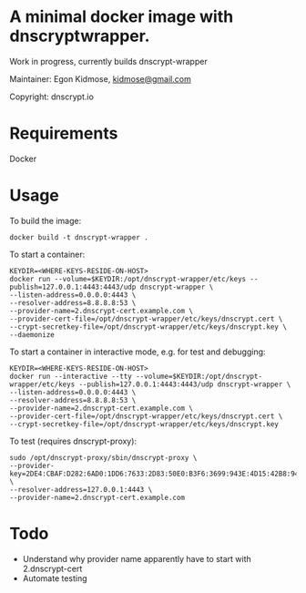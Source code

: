 # A minimal docker image with dnscryptwrapper.

Work in progress, currently builds dnscrypt-wrapper

Maintainer: Egon Kidmose, kidmose@gmail.com

Copyright: dnscrypt.io

# Requirements

Docker

# Usage

To build the image:

    docker build -t dnscrypt-wrapper .

To start a container:

    KEYDIR=<WHERE-KEYS-RESIDE-ON-HOST>
    docker run --volume=$KEYDIR:/opt/dnscrypt-wrapper/etc/keys --publish=127.0.0.1:4443:4443/udp dnscrypt-wrapper \
    --listen-address=0.0.0.0:4443 \
    --resolver-address=8.8.8.8:53 \
    --provider-name=2.dnscrypt-cert.example.com \
    --provider-cert-file=/opt/dnscrypt-wrapper/etc/keys/dnscrypt.cert \
    --crypt-secretkey-file=/opt/dnscrypt-wrapper/etc/keys/dnscrypt.key \
    --daemonize

To start a container in interactive mode, e.g. for test and debugging:

    KEYDIR=<WHERE-KEYS-RESIDE-ON-HOST>
    docker run --interactive --tty --volume=$KEYDIR:/opt/dnscrypt-wrapper/etc/keys --publish=127.0.0.1:4443:4443/udp dnscrypt-wrapper \
    --listen-address=0.0.0.0:4443 \
    --resolver-address=8.8.8.8:53 \
    --provider-name=2.dnscrypt-cert.example.com \
    --provider-cert-file=/opt/dnscrypt-wrapper/etc/keys/dnscrypt.cert \
    --crypt-secretkey-file=/opt/dnscrypt-wrapper/etc/keys/dnscrypt.key

To test (requires dnscrypt-proxy):

    sudo /opt/dnscrypt-proxy/sbin/dnscrypt-proxy \
    --provider-key=2DE4:CBAF:D282:6AD0:1DD6:7633:2D83:50E0:B3F6:3699:943E:4D15:42B8:9430:3F1E:1E3F \
    --resolver-address=127.0.0.1:4443 \
    --provider-name=2.dnscrypt-cert.example.com

# Todo

 * Understand why provider name apparently have to start with 2.dnscrypt-cert
 * Automate testing
